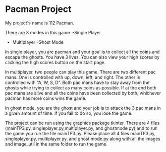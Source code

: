 # Pacman Project
My project's name is 112 Pacman.

There are 3 modes in this game. 
-Single Player 
- Multiplayer
-Ghost Mode

In single player, you are pacman and your goal is to collect all the coins and escape the ghosts. You have 3 lives. You can also view your high scores by clicking the high scores button on the start page.

In multiplayer, two people can play this game. There are two different pac mans. One is controlled with up, down, left, and right. The other is controlled with “A, W, S, D”. Both pac mans have to stay away from the ghosts while trying to collect as many coins as possible. If at the end both pac mans are alive and all the coins have been collected by both, whichever pacman has more coins wins the game.

In ghost mode, you are the ghost and your job is to attack the 3 pac mans in a given amount of time. If you fail to do so, you lose the game. 

The project can be run using the graphics package tkinter. There are 4 files (mainTP3.py, singleplayer.py,multiplayer.py, and ghostmode.py) and to run the game you run the file mainTP3.py. Please place all 4 files mainTP3.py, singleplayer.py, multiplayer.py, and ghost mode.py along with all the images and image_util in the same folder to run the game.
